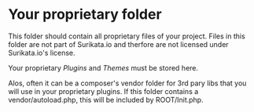 # Your proprietary folder

This folder should contain all proprietary files of your project.
Files in this folder are not part of Surikata.io and therfore are not licensed
under Surikata.io's license.

Your proprietary *Plugins* and *Themes* must be stored here.

Alos, often it can be a composer's vendor folder for 3rd pary libs that you will
use in your proprietary plugins. If this folder contains a vendor/autoload.php,
this will be included by ROOT/Init.php.
